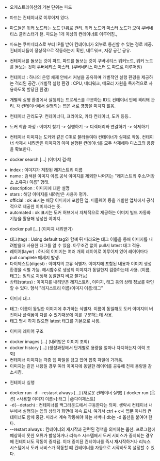 

  - 오케스트레이션의 기본 단위는 파드
  - 파드는 컨테이너로 이루어져 있다.

  - 파드들은 워커 노드라는 노드 단위로 관리. 워커 노드와 마스터 노드가 모여 쿠버네티스 클러스터가 됌. 파드는 1개 이상의 컨테이너로 이루어짐.,
  - 파드는 쿠버네티스로 부터 IP를 받아 컨테이너가 외부로 통신할 수 있는 경로 제공. 컨테이너들이 정상적으로 작동하는지 확인, 네트워크, 저장 공간 공유.
  - 컨테이너를 돌보는 것이 파드, 파드를 돌보는 것이 쿠버네티스 워커노드, 워커 노드를 돌보는 것이 쿠버네티스 마스터. (쿠버네티스 마스터 도 파드로 이루어짐)

  - 컨테이너 : 하나의 운영 체제 안에서 커널을 공유하며 개별적인 실행 환경을 제공하는 격리된 공간. (개별적 실행 환경 : CPU, 네티워크, 메모리 자원을 독자적으로 사용하도록 할당된 환경)
  - 개별적 실행 환경에서 실행되는 프로세스를 구분하는 ID도 컨테이너 안에 격리돼 관리. 각 컨테이너에서 실행되는 앱은 서로 영향을 미치지 않음.

  - 컨테이너 관리도구: 컨테이너디, 크라이오, 카타 컨테이너, 도커 등등..

  - 도커 학습 과정 : 이미지 찾기 -> 실행하기 -> 디렉터리와 연결하기 -> 삭제하기
  - 컨테이너 이미지는 도커와 같은 CRI로 불러들여야 컨테이너가 실제로 작동. 컨테이너 삭제시 내려받은 이미지와 이미 실행된 컨테이너를 모두 삭제해야 디스크의 용량을 확보한다.
  
  - docker search [...]  (이미지 검색)
  + index : 이미지가 저장된 레지스트리 이름
  + name : 검색된 이미지 이름.공식 이미지를 제외한 나머지는 "레지스트리 주소/저장소 소유자/ 이름" 형태.
  + description : 이미지에 대한 설명
  + stars : 해당 이미지를 내려받은 사용자 평가.
  + official : ok 표시는 해당 이미지에 포함된 앱, 미들웨어 등을 개발한 업체에서 공식적으로 제공한 이미지라는 뜻.
  + automated : ok 표시는 도커 허브에서 자체적으로 제공하는 이미지 빌드 자동화 기능을 활용해 생성한 이미지.

  - docker pull [...] (이미지 내려받기)
  + 태그(tag) : Using default tag와 함꼐 뒤 따라오는 태그 이름을 통해 이미지를 내려받을때 사용한 태그를 알 수 있음. 아무조건 없이 pull시 latest 태그 적용.
  + 레이어(layer) : 하나의 이미지는 여러 개의 레이어로 이루어져 있어 레이어마다 pull complete 메세지 발생.
  + 다이제스트(digest) : 이미지의 고유 식별자. 이미지에 포함된 내용과 이미지 생성환경을 식별 가능. 해시함수로 생성되 이미지가 동일한지 검증하는데 사용. (이름, 태그는 임의로 지정해 동일한지 비교 불가능)
  + 상태(status) : 이미지를 내려받은 레지스트리, 이미지, 태그 등의 상태 정보를 확인할 수 있다. 형식 "레지스트리 이름/이미지 이름:태그"


  - 이미지 태그 
  + 태그: 이름이 동일한 이미지에 추가하는 식별자. 이름이 동일해도 도커 이미지의 버전이나 플랙폼이 다를 수 있기때문에 이를 구분하는데 사용.
  + 태그 명시 하지 않으면 latest 태그를 기본으로 사용.

  - 이미지 레이어 구조
  + docker images [...] (내려받은 이미지 조회)
  + docker history [...] (생성과정에서 단계별로 용량을 얼마나 차지하는지 이력 조회)
  + 컨테이너 이미지는 각종 앱 파일을 담고 있어 압축 파일에 가까움.
  + 이미지는 같은 내용일 경우 여러 이미지에 동일한 레이어를 공유해 전체 용량을 감소시킴.

  - 컨테이너 실행
  + docker run -d --restasrt always [...] (새로운 컨테이너 실행) { docker run [옵션] <사용할 이미지 이름>[:태그 | @다이제스트]
  + -d(--detach) : 컨테이너를 백그라운드에서 구동한다는 의미. 생략시 컨테이너 내부에서 실행되는 앱의 상태가 화면에 계속 표시. 여기서 ctrl + c시 앱뿐 아니라 컨테이너도 함께 중단. 따라서 계속 작동해야 하는 서버나 db는 -d 옵션을 붙여야 한다.
  + --restart always : 컨테이너의 재시작과 관련된 정책을 의미하는 옵션. 프로그램에 예상하지 못한 오류가 발생하거나 리눅스 시스템에서 도커 서비스가 중지되는 경우에 컨테이너도 작동이 중지됌. 이때 중지된 컨테이너를 즉시 재시작하거나 리눅스 시스템에서 도커 서비스가 작동할 떄 컨테이너를 자동으로 시작하도록 설정할 수 있다.
